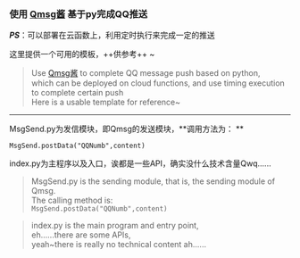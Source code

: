 ### 使用 [Qmsg酱](https://qmsg.zendee.cn/) 基于py完成QQ推送 

***PS***：可以部署在云函数上，利用定时执行来完成一定的推送  

这里提供一个可用的模板，++供参考++ ~  

> Use [Qmsg酱](https://qmsg.zendee.cn/) to complete QQ message push based on python,   
which can be deployed on cloud functions, 
and use timing execution to complete certain push  
Here is a usable template for reference~ 

- - -
MsgSend.py为发信模块，即Qmsg的发送模块，**调用方法为：  **

` MsgSend.postData("QQNumb",content) `  

index.py为主程序以及入口，诶都是一些API，确实没什么技术含量Qwq......

> MsgSend.py is the sending module, that is, the sending module of Qmsg.   
The calling method is:  
`MsgSend.postData("QQNumb",content)`  

> index.py is the main program and entry point,   
eh......there are some APIs,  
yeah~there is really no technical content ah...... 
